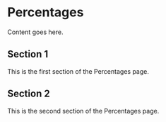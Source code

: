 # Percentages

Content goes here.

## Section 1

This is the first section of the Percentages page.

## Section 2

This is the second section of the Percentages page.

